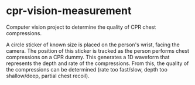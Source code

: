 # cpr-vision-measurement
Computer vision project to determine the quality of CPR chest compressions.

A circle sticker of known size is placed on the person's wrist, facing the camera. The position of this sticker is tracked as the person performs chest compressions on a CPR dummy. This generates a 1D waveform that represents the depth and rate of the compressions. From this, the quality of the compressions can be determined (rate too fast/slow, depth too shallow/deep, partial chest recoil).
